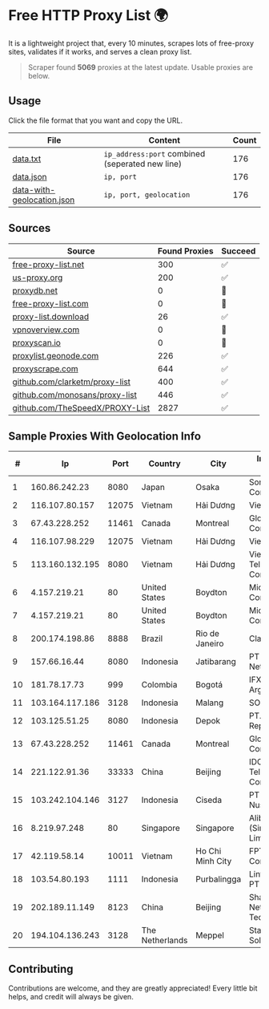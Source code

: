 
# Free HTTP Proxy List 🌍

It is a lightweight project that, every 10 minutes, scrapes lots of free-proxy sites, validates if it works, and serves a clean proxy list.


> Scraper found **5069** proxies at the latest update. Usable proxies are below.

## Usage

Click the file format that you want and copy the URL.


|File|Content|Count|
|----|-------|-----|
|[data.txt](https://raw.githubusercontent.com/themiralay/Proxy-List-World/master/data.txt)|`ip_address:port` combined (seperated new line)|176|
|[data.json](https://raw.githubusercontent.com/themiralay/Proxy-List-World/master/data.json)|`ip, port`|176|
|[data-with-geolocation.json](https://raw.githubusercontent.com/themiralay/Proxy-List-World/master/data-with-geolocation.json)|`ip, port, geolocation`|176|

## Sources

|Source|Found Proxies|Succeed|
|------|-------------|-------|
|[free-proxy-list.net](https://free-proxy-list.net)|300|✅|
|[us-proxy.org](https://www.us-proxy.org)|200|✅|
|[proxydb.net](http://proxydb.net)|0|🚫|
|[free-proxy-list.com](https://free-proxy-list.com/?page=&port=&type%5B%5D=http&type%5B%5D=https&up_time=0&search=Search)|0|🚫|
|[proxy-list.download](https://www.proxy-list.download/HTTP)|26|✅|
|[vpnoverview.com](https://vpnoverview.com/privacy/anonymous-browsing/free-proxy-servers)|0|🚫|
|[proxyscan.io](https://www.proxyscan.io)|0|🚫|
|[proxylist.geonode.com](https://proxylist.geonode.com/api/proxy-list?limit=300&page=1&sort_by=lastChecked&sort_type=desc&protocols=http,https)|226|✅|
|[proxyscrape.com](https://api.proxyscrape.com/v2/?request=displayproxies&protocol=http&timeout=10000&country=all&ssl=all&anonymity=all)|644|✅|
|[github.com/clarketm/proxy-list](https://raw.githubusercontent.com/clarketm/proxy-list/master/proxy-list-raw.txt)|400|✅|
|[github.com/monosans/proxy-list](https://raw.githubusercontent.com/monosans/proxy-list/main/proxies/http.txt)|446|✅|
|[github.com/TheSpeedX/PROXY-List](https://raw.githubusercontent.com/TheSpeedX/PROXY-List/master/http.txt)|2827|✅|


## Sample Proxies With Geolocation Info

|#|Ip|Port|Country|City|Internet Service Provider|
|-|--|----|-------|----|-------------------------|
|1|160.86.242.23|8080|Japan|Osaka|Sony Network Communications Inc|
|2|116.107.80.157|12075|Vietnam|Hải Dương|Viettel Corporation|
|3|67.43.228.252|11461|Canada|Montreal|GloboTech Communications|
|4|116.107.98.229|12075|Vietnam|Hải Dương|Viettel Corporation|
|5|113.160.132.195|8080|Vietnam|Hải Dương|VietNam Post and Telecom Corporation|
|6|4.157.219.21|80|United States|Boydton|Microsoft Corporation|
|7|4.157.219.21|80|United States|Boydton|Microsoft Corporation|
|8|200.174.198.86|8888|Brazil|Rio de Janeiro|Claro S.A|
|9|157.66.16.44|8080|Indonesia|Jatibarang|PT Mitra Mandiri Network|
|10|181.78.17.73|999|Colombia|Bogotá|IFX Networks Argentina S.R.L|
|11|103.164.117.186|3128|Indonesia|Malang|SOLUSINET|
|12|103.125.51.25|8080|Indonesia|Depok|PT. Eka Mas Republik|
|13|67.43.228.252|11461|Canada|Montreal|GloboTech Communications|
|14|221.122.91.36|33333|China|Beijing|IDC, China Telecommunications Corporation|
|15|103.242.104.146|3127|Indonesia|Ciseda|PT Lintas Jaringan Nusantara|
|16|8.219.97.248|80|Singapore|Singapore|Alibaba Cloud (Singapore) Private Limited|
|17|42.119.58.14|10011|Vietnam|Ho Chi Minh City|FPT Telecom Company|
|18|103.54.80.193|1111|Indonesia|Purbalingga|Lintas Data Prima, PT|
|19|202.189.11.149|8123|China|Beijing|Shandong eshinton Network Technology Co., Ltd.|
|20|194.104.136.243|3128|The Netherlands|Meppel|Stark Industries Solutions LTD|



## Contributing

Contributions are welcome, and they are greatly appreciated! Every
little bit helps, and credit will always be given.

